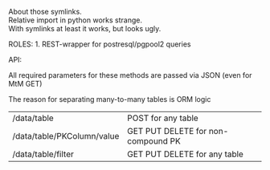 <p>
About those symlinks.
<br/>
Relative import in python works strange.
<br/>
With symlinks at least it works, but looks ugly.
</p>

<p>
ROLES:
1. REST-wrapper for postresql/pgpool2 queries
</p>

<p>
API:
<br/>
<table>
<tr>
<td>/data/table</td><td>POST for any table</td>
</tr>
<tr>
<td>/data/table/PKColumn/value</td><td>GET PUT DELETE for non-compound PK</td>
</tr>
<tr>
<td>/data/table/filter</td><td>GET PUT DELETE for any table</td>
</tr>
</p>

<p>All required parameters for these methods are passed via JSON (even for MtM GET)</p>
<p>The reason for separating many-to-many tables is ORM logic</p>